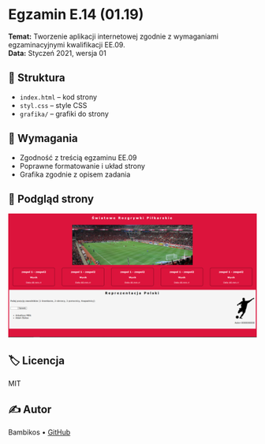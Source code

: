 # Egzamin E.14 (01.19)

**Temat:** Tworzenie aplikacji internetowej zgodnie z wymaganiami egzaminacyjnymi kwalifikacji EE.09.  
**Data:** Styczeń 2021, wersja 01

## 📁 Struktura
- `index.html` – kod strony
- `styl.css` – style CSS
- `grafika/` – grafiki do strony

## 🧩 Wymagania
- Zgodność z treścią egzaminu EE.09
- Poprawne formatowanie i układ strony
- Grafika zgodnie z opisem zadania

## 📸 Podgląd strony
![Podgląd strony](Screenshots/Podglad_strony.png)

## 🏷️ Licencja
MIT

## ✍️ Autor
Bambikos • [GitHub](https://github.com/Bambikos)
